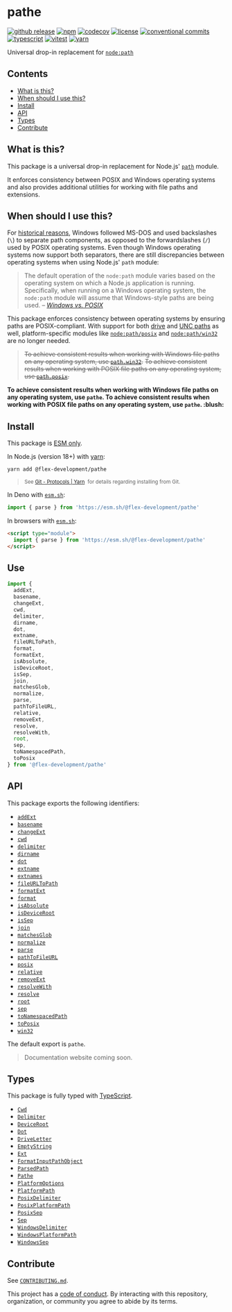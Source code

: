 # pathe

[![github release](https://img.shields.io/github/v/release/flex-development/pathe.svg?include_prereleases\&sort=semver)](https://github.com/flex-development/pathe/releases/latest)
[![npm](https://img.shields.io/npm/v/@flex-development/pathe.svg)](https://npmjs.com/package/@flex-development/pathe)
[![codecov](https://codecov.io/gh/flex-development/pathe/branch/main/graph/badge.svg?token=R2TPEBGWXB)](https://codecov.io/gh/flex-development/pathe)
[![license](https://img.shields.io/github/license/flex-development/pathe.svg)](LICENSE.md)
[![conventional commits](https://img.shields.io/badge/-conventional%20commits-fe5196?logo=conventional-commits\&logoColor=ffffff)](https://conventionalcommits.org)
[![typescript](https://img.shields.io/badge/-typescript-3178c6?logo=typescript\&logoColor=ffffff)](https://typescriptlang.org)
[![vitest](https://img.shields.io/badge/-vitest-6e9f18?style=flat\&logo=vitest\&logoColor=ffffff)](https://vitest.dev)
[![yarn](https://img.shields.io/badge/-yarn-2c8ebb?style=flat\&logo=yarn\&logoColor=ffffff)](https://yarnpkg.com)

Universal drop-in replacement for [`node:path`][node-path]

## Contents

- [What is this?](#what-is-this)
- [When should I use this?](#when-should-i-use-this)
- [Install](#install)
- [API](#api)
- [Types](#types)
- [Contribute](#contribute)

## What is this?

This package is a universal drop-in replacement for Node.js' [`path`][node-path] module.

It enforces consistency between POSIX and Windows operating systems and also provides additional utilities for working
with file paths and extensions.

## When should I use this?

For [historical reasons][historical-reasons], Windows followed MS-DOS and used backslashes (`\`) to separate path
components, as opposed to the forwardslashes (`/`) used by POSIX operating systems. Even though Windows operating
systems now support both separators, there are still discrepancies between operating systems when using Node.js' `path`
module:

> The default operation of the `node:path` module varies based on the operating system on which a Node.js application is
> running. Specifically, when running on a Windows operating system, the `node:path` module will assume that
> Windows-style paths are being used. – [*Windows vs. POSIX*][windows-vs-posix]

This package enforces consistency between operating systems by ensuring paths are POSIX-compliant. With support for both
[drive][drive-path] and [UNC paths][unc-path] as well, platform-specific modules like
[`node:path/posix`][node-path-posix] and [`node:path/win32`][node-path-win32] are no longer needed.

> ~~To achieve consistent results when working with Windows file paths on any operating system,
> use [`path.win32`][node-path-win32].~~
> ~~To achieve consistent results when working with POSIX file paths on any operating system,
> use [`path.posix`][node-path-posix].~~

**To achieve consistent results when working with Windows file paths on any operating system, use `pathe`. To achieve
consistent results when working with POSIX file paths on any operating system, use `pathe`. \:blush:**

## Install

This package is [ESM only][esm].

In Node.js (version 18+) with [yarn][]:

```sh
yarn add @flex-development/pathe
```

<blockquote>
  <small>
    See <a href='https://yarnpkg.com/protocol/git'>Git - Protocols | Yarn</a>
    &nbsp;for details regarding installing from Git.
  </small>
</blockquote>

In Deno with [`esm.sh`][esmsh]:

```ts
import { parse } from 'https://esm.sh/@flex-development/pathe'
```

In browsers with [`esm.sh`][esmsh]:

```html
<script type="module">
  import { parse } from 'https://esm.sh/@flex-development/pathe'
</script>
```

## Use

```ts
import {
  addExt,
  basename,
  changeExt,
  cwd,
  delimiter,
  dirname,
  dot,
  extname,
  fileURLToPath,
  format,
  formatExt,
  isAbsolute,
  isDeviceRoot,
  isSep,
  join,
  matchesGlob,
  normalize,
  parse,
  pathToFileURL,
  relative,
  removeExt,
  resolve,
  resolveWith,
  root,
  sep,
  toNamespacedPath,
  toPosix
} from '@flex-development/pathe'
```

## API

This package exports the following identifiers:

- [`addExt`](./src/lib/add-ext.ts)
- [`basename`](./src/lib/basename.ts)
- [`changeExt`](./src/lib/change-ext.ts)
- [`cwd`](./src/lib/cwd.ts)
- [`delimiter`](./src/lib/delimiter.ts)
- [`dirname`](./src/lib/dirname.ts)
- [`dot`](./src/lib/dot.ts)
- [`extname`](./src/lib/extname.ts)
- [`extnames`](./src/lib/extnames.ts)
- [`fileURLToPath`](./src/lib/file-url-to-path.ts)
- [`formatExt`](./src/lib/format-ext.ts)
- [`format`](./src/lib/format.ts)
- [`isAbsolute`](./src/lib/is-absolute.ts)
- [`isDeviceRoot`](./src/lib/is-device-root.ts)
- [`isSep`](./src/lib/is-sep.ts)
- [`join`](./src/lib/join.ts)
- [`matchesGlob`](./src/lib/matches-glob.ts)
- [`normalize`](./src/lib/normalize.ts)
- [`parse`](./src/lib/parse.ts)
- [`pathToFileURL`](./src/lib/path-to-file-url.ts)
- [`posix`](./src/pathe.ts)
- [`relative`](./src/lib/relative.ts)
- [`removeExt`](./src/lib/remove-ext.ts)
- [`resolveWith`](./src/lib/resolve-with.ts)
- [`resolve`](./src/lib/resolve.ts)
- [`root`](./src/lib/root.ts)
- [`sep`](./src/lib/sep.ts)
- [`toNamespacedPath`](./src/lib/to-namespaced-path.ts)
- [`toPosix`](./src/lib/to-posix.ts)
- [`win32`](./src/pathe.ts)

The default export is `pathe`.

> Documentation website coming soon.

## Types

This package is fully typed with [TypeScript][].

- [`Cwd`](src/types/cwd.ts)
- [`Delimiter`](src/types/delimiter.ts)
- [`DeviceRoot`](src/types/device-root.ts)
- [`Dot`](src/types/dot.ts)
- [`DriveLetter`](src/types/drive-letter.ts)
- [`EmptyString`](src/types/empty-string.ts)
- [`Ext`](src/types/ext.ts)
- [`FormatInputPathObject`](src/interfaces/format-input-path-object.ts)
- [`ParsedPath`](src/interfaces/parsed-path.ts)
- [`Pathe`](src/interfaces/pathe.ts)
- [`PlatformOptions`](src/interfaces/platform-options.ts)
- [`PlatformPath`](src/interfaces/platform-path.ts)
- [`PosixDelimiter`](src/types/delimiter-posix.ts)
- [`PosixPlatformPath`](src/interfaces/platform-path-posix.ts)
- [`PosixSep`](src/types/sep-posix.ts)
- [`Sep`](src/types/sep.ts)
- [`WindowsDelimiter`](src/types/delimiter-windows.ts)
- [`WindowsPlatformPath`](src/interfaces/platform-path-windows.ts)
- [`WindowsSep`](src/types/sep-windows.ts)

## Contribute

See [`CONTRIBUTING.md`](CONTRIBUTING.md).

This project has a [code of conduct](./CODE_OF_CONDUCT.md). By interacting with this repository, organization, or
community you agree to abide by its terms.

[drive-path]: https://learn.microsoft.com/windows/win32/fileio/naming-a-file#naming-conventions

[esm]: https://gist.github.com/sindresorhus/a39789f98801d908bbc7ff3ecc99d99c

[esmsh]: https://esm.sh

[historical-reasons]: https://learn.microsoft.com/archive/blogs/larryosterman/why-is-the-dos-path-character

[node-path-posix]: https://nodejs.org/api/path.html#pathposix

[node-path-win32]: https://nodejs.org/api/path.html#pathwin32

[node-path]: https://nodejs.org/api/path.html

[typescript]: https://www.typescriptlang.org

[unc-path]: https://learn.microsoft.com/dotnet/standard/io/file-path-formats#unc-paths

[windows-vs-posix]: https://nodejs.org/api/path.html#windows-vs-posix

[yarn]: https://yarnpkg.com
